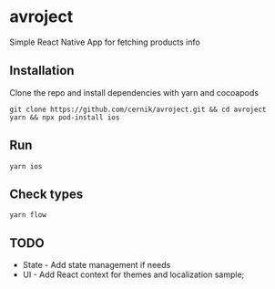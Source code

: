 # avroject

Simple React Native App for fetching products info

## Installation

Clone the repo and install dependencies with yarn and cocoapods

```
git clone https://github.com/cernik/avroject.git && cd avroject
yarn && npx pod-install ios

```

## Run

```
yarn ios

```

## Check types

```
yarn flow

```

## TODO

- State - Add state management if needs
- UI - Add React context for themes and localization sample;
